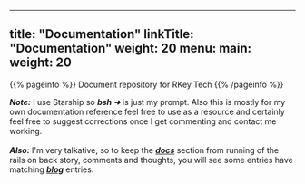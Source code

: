 
---
title: "Documentation"
linkTitle: "Documentation"
weight: 20
menu:
  main:
    weight: 20
---

{{% pageinfo %}}
Document repository for RKey Tech
{{% /pageinfo %}}


***Note:*** I use Starship so ***bsh ➜*** is just my prompt. Also this is mostly for my own documentation reference feel free to use as a resource and certainly feel free to suggest corrections once I get commenting and contact me working.<br>
<br>
***Also:*** I'm very talkative, so to keep the ***[docs](/docs/)*** section from running of the rails on back story, comments and thoughts, you will see some entries have matching ***[blog](/posts/)*** entries.
